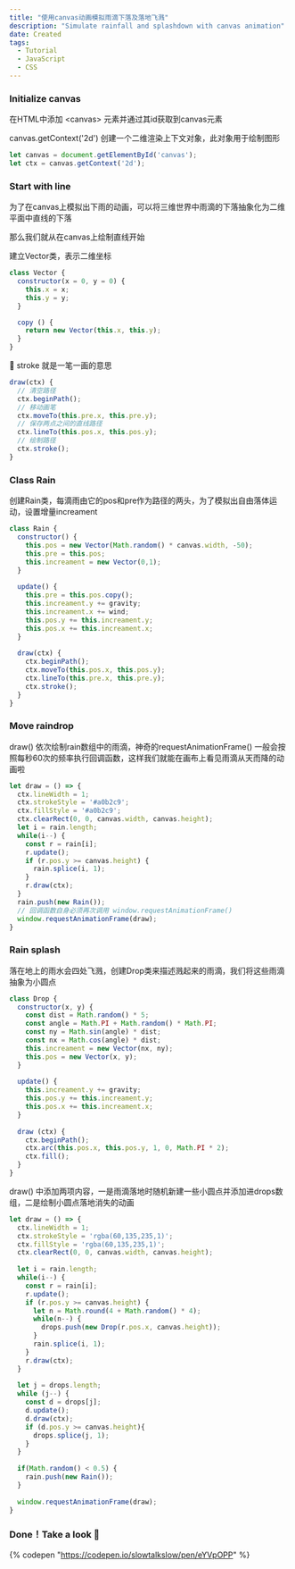 ```yaml
---
title: "使用canvas动画模拟雨滴下落及落地飞溅"
description: "Simulate rainfall and splashdown with canvas animation"
date: Created
tags: 
  - Tutorial
  - JavaScript
  - CSS
---
```




### Initialize canvas

在HTML中添加 \<canvas> 元素并通过其id获取到canvas元素

canvas.getContext('2d') 创建一个二维渲染上下文对象，此对象用于绘制图形

```javascript
let canvas = document.getElementById('canvas');
let ctx = canvas.getContext('2d');

```



### Start with line

为了在canvas上模拟出下雨的动画，可以将三维世界中雨滴的下落抽象化为二维平面中直线的下落

那么我们就从在canvas上绘制直线开始

建立Vector类，表示二维坐标

```javascript
class Vector {
  constructor(x = 0, y = 0) {
    this.x = x;
    this.y = y;
  }

  copy () {
    return new Vector(this.x, this.y);
  }
}
```

🎨 stroke 就是一笔一画的意思

```javascript
draw(ctx) {
  // 清空路径
  ctx.beginPath();
  // 移动画笔
  ctx.moveTo(this.pre.x, this.pre.y);
  // 保存两点之间的直线路径
  ctx.lineTo(this.pos.x, this.pos.y);
  // 绘制路径
  ctx.stroke();
}
```



### Class Rain&#x20;

创建Rain类，每滴雨由它的pos和pre作为路径的两头，为了模拟出自由落体运动，设置增量increament

```javascript
class Rain {
  constructor() {
    this.pos = new Vector(Math.random() * canvas.width, -50);
    this.pre = this.pos;
    this.increament = new Vector(0,1);
  }
  
  update() {
    this.pre = this.pos.copy();
    this.increament.y += gravity;
    this.increament.x += wind;
    this.pos.y += this.increament.y;
    this.pos.x += this.increament.x;
  }
  
  draw(ctx) {
    ctx.beginPath();
    ctx.moveTo(this.pos.x, this.pos.y);
    ctx.lineTo(this.pre.x, this.pre.y);
    ctx.stroke();
  }
}
```



### Move raindrop&#x20;

draw() 依次绘制rain数组中的雨滴，神奇的requestAnimationFrame() 一般会按照每秒60次的频率执行回调函数，这样我们就能在画布上看见雨滴从天而降的动画啦

```javascript
let draw = () => {
  ctx.lineWidth = 1;
  ctx.strokeStyle = '#a0b2c9';
  ctx.fillStyle = '#a0b2c9';
  ctx.clearRect(0, 0, canvas.width, canvas.height);
  let i = rain.length;
  while(i--) {
    const r = rain[i];
    r.update();
    if (r.pos.y >= canvas.height) {
      rain.splice(i, 1);
    }
    r.draw(ctx);
  }
  rain.push(new Rain());
  // 回调函数自身必须再次调用 window.requestAnimationFrame()
  window.requestAnimationFrame(draw); 
}
```



### Rain splash

落在地上的雨水会四处飞溅，创建Drop类来描述溅起来的雨滴，我们将这些雨滴抽象为小圆点

```javascript
class Drop {
  constructor(x, y) {
    const dist = Math.random() * 5;
    const angle = Math.PI + Math.random() * Math.PI;
    const ny = Math.sin(angle) * dist;
    const nx = Math.cos(angle) * dist;
    this.increament = new Vector(nx, ny);
    this.pos = new Vector(x, y);
  }
  
  update() {
    this.increament.y += gravity;
    this.pos.y += this.increament.y;
    this.pos.x += this.increament.x;
  }
  
  draw (ctx) {
    ctx.beginPath();
    ctx.arc(this.pos.x, this.pos.y, 1, 0, Math.PI * 2);
    ctx.fill();
  }
}
```

draw() 中添加两项内容，一是雨滴落地时随机新建一些小圆点并添加进drops数组，二是绘制小圆点落地消失的动画

```javascript
let draw = () => {
  ctx.lineWidth = 1;
  ctx.strokeStyle = 'rgba(60,135,235,1)';
  ctx.fillStyle = 'rgba(60,135,235,1)';
  ctx.clearRect(0, 0, canvas.width, canvas.height);
  
  let i = rain.length;
  while(i--) {
    const r = rain[i];
    r.update();
    if (r.pos.y >= canvas.height) {
      let n = Math.round(4 + Math.random() * 4);
      while(n--) {
        drops.push(new Drop(r.pos.x, canvas.height));
      }
      rain.splice(i, 1);
    }
    r.draw(ctx);
  }
  
  let j = drops.length;
  while (j--) {
    const d = drops[j];
    d.update();
    d.draw(ctx);
    if (d.pos.y >= canvas.height){
      drops.splice(j, 1);
    }
  }
  
  if(Math.random() < 0.5) {
    rain.push(new Rain());
  }
  
  window.requestAnimationFrame(draw);
}
```



### Done！Take a look  👀

{% codepen "https://codepen.io/slowtalkslow/pen/eYVpOPP" %}

